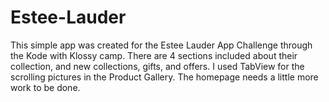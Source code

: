 # Estee-Lauder
This simple app was created for the Estee Lauder App Challenge through the Kode with Klossy camp. There are 4 sections included about their 
collection, and new collections, gifts, and offers. I used TabView for the scrolling pictures in the Product Gallery. The homepage needs a 
little more work to be done. 
